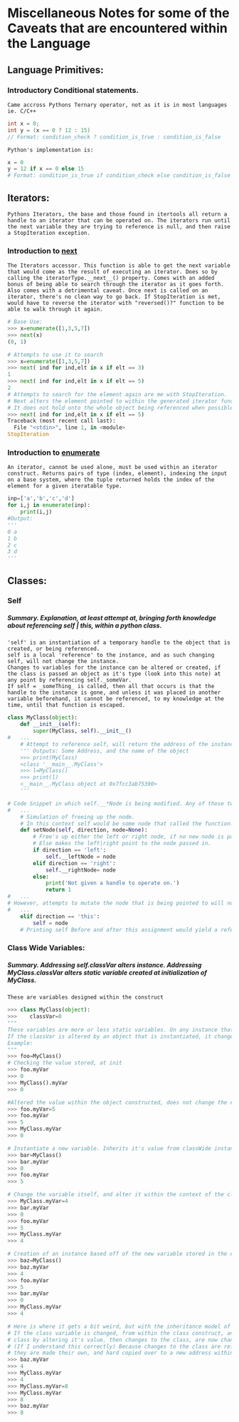 # Miscellaneous Notes for some of the Caveats that are encountered within the Language
## Language Primitives:
### Introductory Conditional statements.
    Came accross Pythons Ternary operator, not as it is in most languages ie. C/C++
```c
int x = 0;
int y = (x == 0 ? 12 : 15)
// Format: condition_check ? condition_is_true : condition_is_false
```
    Python's implementation is:
```python
x = 0
y = 12 if x == 0 else 15
# Format: condition_is_true if condition_check else condition_is_false
```

## Iterators:
    Pythons Iterators, the base and those found in itertools all return a handle to an iterator that can be operated on. The iterators run until the next variable they are trying to reference is null, and then raise a StopIteration exception. 
### Introduction to [next](https://docs.python.org/3.6/library/functions.html#next)
    The Iterators accessor. This function is able to get the next variable that would come as the result of executing an iterator. Does so by calling the iteratorType.__next__() property. Comes with an added bonus of being able to search through the iterator as it goes forth. Also comes with a detrimental caveat. Once next is called on an iterator, there's no clean way to go back. If StopIteration is met, would have to reverse the iterator with "reversed()?" function to be able to walk through it again.
```python
# Base Use:   
>>> x=enumerate([1,3,5,7])
>>> next(x)
(0, 1)

# Attempts to use it to search
>>> x=enumerate([1,3,5,7])
>>> next( ind for ind,elt in x if elt == 3) 
1
>>> next( ind for ind,elt in x if elt == 5) 
2
# Attempts to search for the element again are me with StopIteration.
# Next alters the element pointed to within the generated iterator functions. 
# It does not hold onto the whole object being referenced when possible and loads only what is needed.
>>> next( ind for ind,elt in x if elt == 5) 
Traceback (most recent call last):
  File "<stdin>", line 1, in <module>
StopIteration
```

### Introduction to [enumerate](https://docs.python.org/3.6/library/functions.html#enumerate) 
    An iterator, cannot be used alone, must be used within an iterator construct. Returns pairs of type (index, element), indexing the input on a base system, where the tuple returned holds the index of the element for a given iteratable type.
```python
inp=['a','b','c','d']
for i,j in enumerate(inp):
    print(i,j)
#Output:
'''
0 a
1 b
2 c
3 d
'''
```

## Classes:
### Self
##### Summary. Explanation, at least attempt at, bringing forth knowledge about referencing self | this, within a python class. 
    'self' is an instantiation of a temporary handle to the object that is created, or being referenced.
    self is a local 'reference' to the instance, and as such changing self, will not change the instance.
    Changes to variables for the instance can be altered or created, if the class is passed an object as it's type (look into this note) at any point by referencing self._someVar.
    If self = _someThing_ is called, then all that occurs is that the handle to the instance is gone, and unless it was placed in another variable beforehand, it cannot be referenced, to my knowledge at the time, until that function is escaped. 

```python
class MyClass(object):
    def __init__(self):
        super(MyClass, self).__init__()
#   ...
    # Attempt to reference self, will return the address of the instance that is being referenced, and also allow mutation of variables stored in (self, which is the instance)
    ''' Outputs: Some Address, and the name of the object
    >>> print(MyClass)
    <class '__main__.MyClass'>
    >>> l=MyClass()
    >>> print(l)
    <__main__.MyClass object at 0x7fcc3ab75390>
    '''

# Code Snippet in which self.__*Node is being modified. Any of those two references to the __*Node  instance variable are mutated past this point. 
#   ...
    # Simulation of freeing up the node.
    # In this context self would be some node that called the function.
    def setNode(self, direction, node=None):
        # Free's up either the left or right node, if no new node is passed in
        # Else makes the left|right point to the node passed in.
        if direction == 'left':
            self.__leftNode = node
        elif direction == 'right':
            self.__rightNode= node
        else:
            print('Not given a handle to operate on.')
            return 1
#   ...
# However, attempts to mutate the node that is being pointed to will not reveal themselves to be effective, because as soon as self, leaves the context of the function that it's working within, it's lost. Within the context of the previous function, if attempting to alter the node itself, through self ie
#   ...
    elif direction == 'this':
        self = node
    # Printing self Before and after this assignment would yield a reference similar to <__main__.MyClass object at 0x7fcc3ab75390> but with reference to the object class to which self belongs, and then a reference to the new node that is handed, if it were none then self would be None, but upon exiting, no change would be made to the instances node. Changes could be made to the node that was passed in though, due to pointing to it now, but handle to previous instance is gone..
```
### Class Wide Variables:
##### Summary. Addressing self.classVar alters instance. Addressing MyClass.classVar alters static variable created at initialization of MyClass.
    These are variables designed within the construct
```python
>>> class MyClass(object):
>>>    classVar=0
"""    
These variables are more or less static variables. On any instance that is created they remain constant, in that unless explicitly done so, are not dependent on the construction of objects within the given class.
If the classVar is altered by an object that is instantiated, it changes only within itself", and it's children?", but does not change the variables value within the context of the class. It becomes at that point a local "static" variable. Any new instances will not hold the new value, but the initial value placed in the classVar at initialization. 
Example:
"""
>>> foo=MyClass()
# Checking the value stored, at init
>>> foo.myVar
>>> 0
>>> MyClass().myVar
>>> 0

#Altered the value within the object constructed, does not change the evaluation of the variable within the context of the class.
>>> foo.myVar=5
>>> foo.myVar
>>> 5
>>> MyClass.myVar
>>> 0

# Instantiate a new variable. Inherits it's value from classWide instance. The context of foo is unchanged, no longer thethered to the class variable.
>>> bar=MyClass()
>>> bar.myVar
>>> 0
>>> foo.myVar
>>> 5

# Change the variable itself, and alter it within the context of the classes declarations. The changes, or lack thereof, made in instances of the class are not affected.
>>> MyClass.myVar=4
>>> bar.myVar
>>> 0
>>> foo.myVar
>>> 5
>>> MyClass.myVar
>>> 4

# Creation of an instance based off of the new variable stored in the class. Will hold the newly defined class variable. The ones from before are still holding on to what they defined themselves as.
>>> baz=MyClass()
>>> baz.myVar
>>> 4
>>> foo.myVar
>>> 5
>>> bar.myVar
>>> 0
>>> MyClass.myVar
>>> 4

# Here is where it gets a bit weird, but with the inheritance model of python makes some sense.
# If the class variable is changed, from within the class construct, and has not been "unthethered" from the initial 
# class by altering it's value, then changes to the class, are now changes to the new var. 
# (If I understand this correctly) Because changes to the class are referencing the same address until,
# they are made their own, and hard copied over to a new address within the constraints of the New Objects.
>>> baz.myVar
>>> 4
>>> MyClass.myVar
>>> 4
>>> MyClass.myVar=8
>>> MyClass.myVar
>>> 8
>>> baz.myVar
>>> 8
``` 